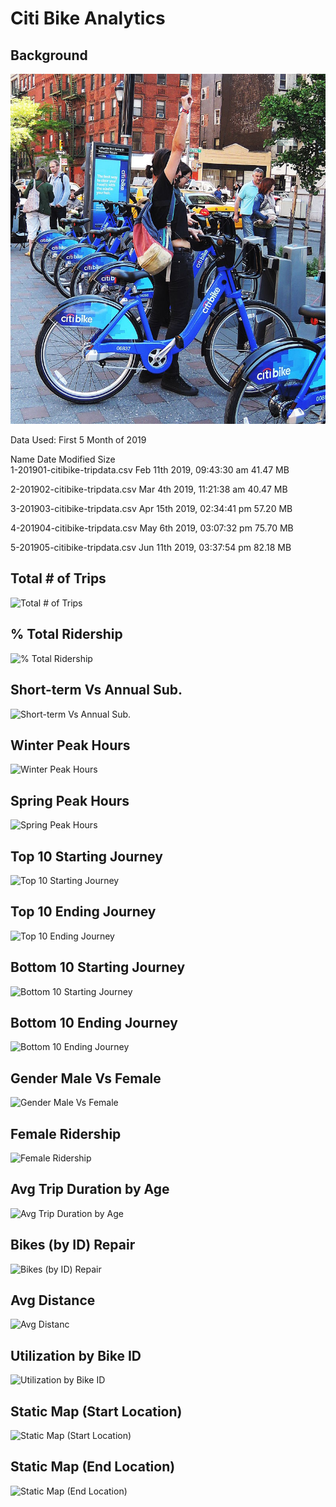 # Citi Bike Analytics

## Background

![Citi-Bikes](Images/citi-bike-station-bikes.jpg)

Data Used: First 5 Month of 2019

   Name	                        Date Modified	            Size	
 1-201901-citibike-tripdata.csv	Feb 11th 2019, 09:43:30 am	41.47 MB	
 
 2-201902-citibike-tripdata.csv	Mar 4th 2019, 11:21:38 am	40.47 MB	
 
 3-201903-citibike-tripdata.csv	Apr 15th 2019, 02:34:41 pm	57.20 MB	
 
 4-201904-citibike-tripdata.csv	May 6th 2019, 03:07:32 pm	75.70 MB	
 
 5-201905-citibike-tripdata.csv	Jun 11th 2019, 03:37:54 pm 82.18 MB

## Total # of Trips
![Total # of Trips](https://github.com/ofarag1/Citi-Bike-Analytics-Project-18/blob/master/Images/1-Total_%23_of_Trips.jpeg)
## % Total Ridership
![% Total Ridership](https://github.com/ofarag1/Citi-Bike-Analytics-Project-18/blob/master/Images/2-%25_Total_Ridership.jpeg)
## Short-term Vs Annual Sub.
![Short-term Vs Annual Sub.](https://github.com/ofarag1/Citi-Bike-Analytics-Project-18/blob/master/Images/3-Short-term_Vs_Annual%20_Sub..jpeg)
## Winter Peak Hours
![Winter Peak Hours](https://github.com/ofarag1/Citi-Bike-Analytics-Project-18/blob/master/Images/4-Winter_Peak_Hours.jpeg)
## Spring Peak Hours
![Spring Peak Hours](https://github.com/ofarag1/Citi-Bike-Analytics-Project-18/blob/master/Images/5-Spring_Peak_Hours.jpeg)
## Top 10 Starting Journey
![Top 10 Starting Journey](https://github.com/ofarag1/Citi-Bike-Analytics-Project-18/blob/master/Images/6-Top_10_Starting_Journey.jpeg)
## Top 10 Ending Journey
![Top 10 Ending Journey](https://github.com/ofarag1/Citi-Bike-Analytics-Project-18/blob/master/Images/7-Top_10_Ending_Journey.jpeg)
## Bottom 10 Starting Journey
![Bottom 10 Starting Journey](https://github.com/ofarag1/Citi-Bike-Analytics-Project-18/blob/master/Images/8-Bottom_10_Starting_Journey.jpeg)
## Bottom 10 Ending Journey
![Bottom 10 Ending Journey](https://github.com/ofarag1/Citi-Bike-Analytics-Project-18/blob/master/Images/9-Bottom_10_Ending_Journey.jpeg)
## Gender Male Vs Female
![Gender Male Vs Female](https://github.com/ofarag1/Citi-Bike-Analytics-Project-18/blob/master/Images/10-Gender_Male_Vs_Female.jpeg)
## Female Ridership
![Female Ridership](https://github.com/ofarag1/Citi-Bike-Analytics-Project-18/blob/master/Images/11-Female_Ridership.jpeg)
## Avg Trip Duration by Age
![Avg Trip Duration by Age](https://github.com/ofarag1/Citi-Bike-Analytics-Project-18/blob/master/Images/12-Avg_Trip_Duration_by_Age.jpeg)
## Bikes (by ID) Repair 
![Bikes (by ID) Repair](https://github.com/ofarag1/Citi-Bike-Analytics-Project-18/blob/master/Images/13-Bikes_(by_ID)_Repair%20.jpeg)
## Avg Distance
![Avg Distanc](https://github.com/ofarag1/Citi-Bike-Analytics-Project-18/blob/master/Images/14-Avg_Distance.jpeg)
## Utilization by Bike ID
![Utilization by Bike ID](https://github.com/ofarag1/Citi-Bike-Analytics-Project-18/blob/master/Images/15-Utilization_by_Bike_ID.jpeg)
## Static Map (Start Location)
![Static Map (Start Location)](https://github.com/ofarag1/Citi-Bike-Analytics-Project-18/blob/master/Images/16-Static_Map_(Start_Location).jpeg)
## Static Map (End Location)
![Static Map (End Location)](https://github.com/ofarag1/Citi-Bike-Analytics-Project-18/blob/master/Images/17-Static_Map_(End_Location).jpeg)
